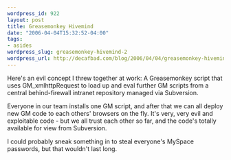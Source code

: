```yaml
--- 
wordpress_id: 922
layout: post
title: Greasemonkey Hivemind
date: "2006-04-04T15:32:52-04:00"
tags: 
- asides
wordpress_slug: greasemonkey-hivemind-2
wordpress_url: http://decafbad.com/blog/2006/04/04/greasemonkey-hivemind-2
---
```

 <p>Here's an evil concept I threw together at work:  A Greasemonkey script that uses GM_xmlhttpRequest to load up and eval further GM scripts from a central behind-firewall intranet repository managed via Subversion.</p>
 <p>Everyone in our team installs one GM script, and after that we can all deploy new GM code to each others' browsers on the fly.  It's very, very evil and exploitable code - but we all trust each other so far, and the code's totally available for view from Subversion.</p>
 <p>I could probably sneak something in to steal everyone's MySpace passwords, but that wouldn't last long.</p>
